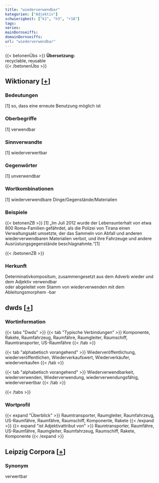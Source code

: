 ```yaml
---
title: "wiederverwendbar"
kategorien: ["Adjektiv"]
schwierigkeit: ["k1", "h3", "r18"]
tags:
series:
mainDornseiffs:
domainDornseiffs:
url: "wiederverwendbar"
---
```


{{< betonenÜbs >}}
**Übersetzung:**  
recyclable, reusable  
{{< /betonenÜbs >}}

## Wiktionary [[+](https://de.wiktionary.org/wiki/wiederverwendbar)]

### Bedeutungen
[1] so, dass eine erneute Benutzung möglich ist  

### Oberbegriffe
[1] verwendbar  

### Sinnverwandte
[1] wiederverwertbar  

### Gegenwörter
[1] unverwendbar  

### Wortkombinationen
[1] wiederverwendbare Dinge/Gegenstände/Materialien  

### Beispiele
{{< betonenZB >}}
[1] „Im Juli 2012 wurde der Lebensunterhalt von etwa 800 Roma-Familien gefährdet, als die Polizei von Tirana einen Verwaltungsakt umsetzte, der das Sammeln von Abfall und anderen wiederverwendbaren Materialien verbot, und ihre Fahrzeuge und andere Ausrüstungsgegenstände beschlagnahmte.“[1]  

{{< /betonenZB >}}
### Herkunft
Determinativkompositum, zusammengesetzt aus dem Adverb wieder und dem Adjektiv verwendbar  
oder abgeleitet vom Stamm von wiederverwenden mit dem Ableitungsmorphem -bar  



## dwds [[+](https://www.dwds.de/wb/wiederverwendbar)]

### Wortinformation
{{< tabs "Dwds" >}}
{{< tab "Typische Verbindungen" >}}
Komponente, Rakete, Raumfahrzeug, Raumfähre, Raumgleiter, Raumschiff, Raumtransporter, US-Raumfähre
{{< /tab >}}

{{< tab "alphabetisch vorangehend" >}}
Wiederveröffentlichung, wiederveröffentlichen, Wiederverkaufswert, Wiederverkäufer, wiederverkaufen
{{< /tab >}}

{{< tab "alphabetisch vorangehend" >}}
Wiederverwendbarkeit, wiederverwenden, Wiederverwendung, wiederverwendungsfähig, wiederverwertbar
{{< /tab >}}

{{< /tabs >}}

### Wortprofil
{{< expand "Überblick" >}} Raumtransporter, Raumgleiter, Raumfahrzeug, US-Raumfähre, Raumfähre, Raumschiff, Komponente, Rakete {{< /expand >}}
{{< expand "ist Adjektivattribut von" >}} Raumtransporter, Raumfähre, US-Raumfähre, Raumgleiter, Raumfahrzeug, Raumschiff, Rakete, Komponente {{< /expand >}}

## Leipzig Corpora [[+](https://corpora.uni-leipzig.de/en/res?word=wiederverwendbar&corpusId=deu_newscrawl-public_2018)]


### Synonym
verwertbar

